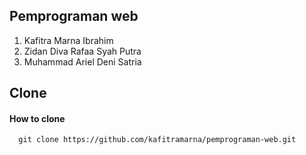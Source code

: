 ## Pemprograman web
1. Kafitra Marna Ibrahim
2. Zidan Diva Rafaa Syah Putra
3. Muhammad Ariel Deni Satria 
## Clone

#### How to clone

```http
  git clone https://github.com/kafitramarna/pemprograman-web.git
```
